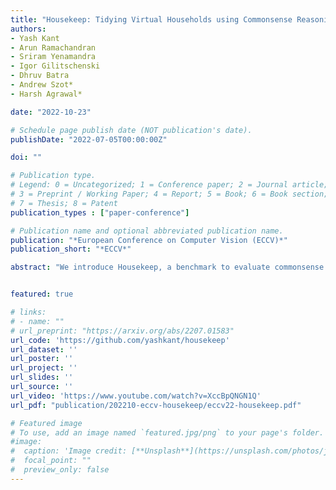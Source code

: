 ```yaml
---
title: "Housekeep: Tidying Virtual Households using Commonsense Reasoning"
authors:
- Yash Kant
- Arun Ramachandran
- Sriram Yenamandra
- Igor Gilitschenski
- Dhruv Batra
- Andrew Szot*
- Harsh Agrawal*

date: "2022-10-23"

# Schedule page publish date (NOT publication's date).
publishDate: "2022-07-05T00:00:00Z"

doi: ""

# Publication type.
# Legend: 0 = Uncategorized; 1 = Conference paper; 2 = Journal article;
# 3 = Preprint / Working Paper; 4 = Report; 5 = Book; 6 = Book section;
# 7 = Thesis; 8 = Patent
publication_types : ["paper-conference"]

# Publication name and optional abbreviated publication name.
publication: "*European Conference on Computer Vision (ECCV)*"
publication_short: "*ECCV*"

abstract: "We introduce Housekeep, a benchmark to evaluate commonsense reasoning in the home for embodied AI. In Housekeep, an embodied agent must tidy a house by rearranging misplaced objects without explicit instructions specifying which objects need to be rearranged. Instead, the agent must learn from and is evaluated against human preferences of which objects belong where in a tidy house. Specifically, we collect a dataset of where humans typically place objects in tidy and untidy houses constituting 1799 objects, 268 object categories, 585 placements, and 105 rooms. Next, we propose a modular baseline approach for Housekeep that integrates planning, exploration, and navigation. It leverages a fine-tuned large language model (LLM) trained on an internet text corpus for effective planning. We show that our baseline agent generalizes to rearranging unseen objects in unknown environments. See our paper webpage for more details: https://yashkant.github.io/housekeep/"


featured: true

# links:
# - name: ""
# url_preprint: "https://arxiv.org/abs/2207.01583"
url_code: 'https://github.com/yashkant/housekeep'
url_dataset: ''
url_poster: ''
url_project: ''
url_slides: ''
url_source: ''
url_video: 'https://www.youtube.com/watch?v=XccBpQNGN1Q'
url_pdf: "publication/202210-eccv-housekeep/eccv22-housekeep.pdf"

# Featured image
# To use, add an image named `featured.jpg/png` to your page's folder. 
#image:
#  caption: 'Image credit: [**Unsplash**](https://unsplash.com/photos/jdD8gXaTZsc)'
#  focal_point: ""
#  preview_only: false
---
```

